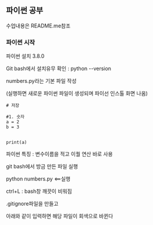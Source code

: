 ## 파이썬 공부

수업내용은 README.me참조

### 파이썬 시작

파이썬 설치 3.8.0

Git bash에서 설치유무 확인 : python --version

numbers.py라는 기본 파일 작성

(실행하면 새로운 파이썬 파일이 생성되며 파이선 인스톨 화면 나옴)

~~~ 
# 저장

#1. 숫자
a = 2
b = 3


print(a)
~~~



파이썬 특징 : 변수이름을 적고 이퀄 연산 바로 사용

git bash에서 방금 만든 파일 실행

python numbers.py <==실행

ctrl+L : bash창 깨끗이 비워짐

.gitignore파일을 만들고

아래와 같이 입력하면 해당 파일이 회색으로 바뀐다


